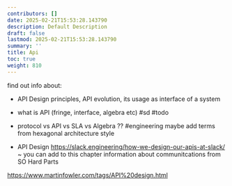 ```yaml
---
contributors: []
date: 2025-02-21T15:53:28.143790
description: Default Description
draft: false
lastmod: 2025-02-21T15:53:28.143790
summary: ''
title: Api
toc: true
weight: 810
---
```


find out info about:

* API Design principles, API evolution, its usage as interface of a system

* what is API (fringe, interface, algebra etc) #sd #todo

* protocol vs API vs SLA vs Algebra ?? #engineering
  maybe add terms from hexagonal architecture style

* API Design
  https://slack.engineering/how-we-design-our-apis-at-slack/
  ~ you can add to this chapter information about communitcations from SO Hard Parts

https://www.martinfowler.com/tags/API%20design.html
